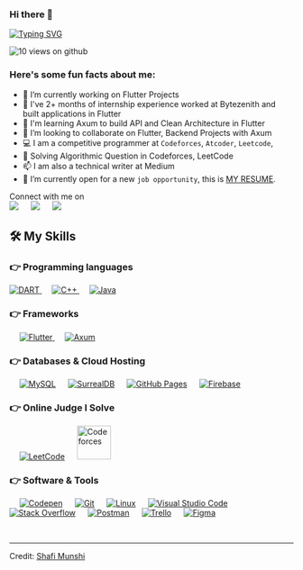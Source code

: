 


### Hi there 👋

[![Typing SVG](https://readme-typing-svg.herokuapp.com?font=Architects+Daughter&color=7AF79A&size=30&lines=Hey!+It's+Shafi!;I'm+a+Flutter+Developer...;I'm+also+Rust+Backend+Engineer)](https://git.io/typing-svg)

<img src="https://komarev.com/ghpvc/?username=ShafiMunshi&label=Views&color=brightgreen&style=flat-square" alt="10 views on github" />

<h3> Here's some fun facts about me: </h3>

- 🔭 I’m currently working on Flutter Projects
- 🌱 I've 2+ months of internship experience worked at Bytezenith and built applications in Flutter
- 🤔 I'm learning Axum to build API and Clean Architecture in Flutter
- 👯 I’m looking to collaborate on Flutter, Backend Projects with Axum
- :computer: I am a competitive programmer at `Codeforces`, `Atcoder`, `Leetcode`,
- 💬 Solving Algorithmic Question in Codeforces, LeetCode
- 📫 I am also a technical writer at Medium
- :thinking: I’m currently open for a new `job opportunity`, this is [MY RESUME](http://lnkiy.in/ShafiMunshi).


<p>Connect with me on
<br>	
<a target="_blank" href="https://www.linkedin.com/in/shafi-munshi/"><img src="https://img.shields.io/badge/-LinkedIn-0077B5?style=for-the-badge&logo=Linkedin&logoColor=white"></img></a>
&emsp;
<a target="_blank" href="mailto:shafimunshi111@gmail.com"
><img src="https://img.shields.io/badge/-Gmail-D14836?style=for-the-badge&logo=Gmail&logoColor=white"></img></a>
&emsp;
<a target="_blank" href="https://facebook.com/Mr.Shafi.Munshi"><img src="https://img.shields.io/badge/-FB-1DA1F2?style=for-the-badge&logo=Facebook&logoColor=white"></img></a>
<!-- &emsp;
<a target="_blank" href="https://medium.com/@ahmedbilal575"><img src="https://img.shields.io/badge/Medium-12100E?style=for-the-badge&logo=medium&logoColor=white"></img></a>
 -->

<br>
</p>



## 🛠️ My Skills

### 👉 Programming languages

<p align="left"> 
  

  <a href="https://dart.dev/">
    <img alt="DART" src="https://img.shields.io/badge/Dart-0175C2?style=for-the-badge&logo=dart&logoColor=white"/>
  </a>
&emsp;
<a href="https://c++.org/">
    <img alt="C++" src="https://img.shields.io/badge/C++-black?style=for-the-badge&logo=java&logoColor=white"/>
  </a>
  &emsp;
<a href="https://www.java.com/en/">
    <img alt="Java" src="https://img.shields.io/badge/Rust-red?style=for-the-badge&logo=java&logoColor=white"/>
  </a>

   

</p>

### 👉 Frameworks
<p align="left"> 
&emsp;
  <a href="https://flutter.dev/" target="_blank"> 
     <img alt="Flutter" src="https://img.shields.io/badge/Flutter-02569B?style=for-the-badge&logo=flutter&logoColor=white">
   </a>
  &emsp; 
  
 
  <a href="https://axum-learn.org/" target="_blank">
    <img alt="Axum" src="https://img.shields.io/badge/Axum-F7931E?style=for-the-badge&logo=scikit-learn&logoColor=white">
  </a> 
 


 
</p>

### 👉 Databases & Cloud Hosting
<p align="left">
  &emsp;
    <a href="https://www.mysql.com/"><img alt="MySQL" src="https://img.shields.io/badge/MySQL-00000F?style=for-the-badge&logo=mysql&logoColor=white"></a>
  &emsp;
    <a href="https://www.sqlite.org/"><img alt="SurrealDB" src ="https://img.shields.io/badge/SurrealDB-07405E?style=for-the-badge&logo=sqlite&logoColor=white"/></a>
  &emsp;
    <a href="https://www.github.com"><img alt="GitHub Pages" src="https://img.shields.io/badge/GitHub-100000?style=for-the-badge&logo=github&logoColor=white"></a>
  &emsp;
<a href="https://firebase.google.com/"><img alt="Firebase" src ="https://img.shields.io/badge/firebase-ffca28?style=for-the-badge&logo=firebase&logoColor=black"></a>
 </p>

 ### 👉 Online Judge I Solve
 
<p align="left">
  &emsp;
  <a href="https://leetcode.com/shafi.munshi/"><img src="https://img.icons8.com/external-tal-revivo-shadow-tal-revivo/50/000000/external-level-up-your-coding-skills-and-quickly-land-a-job-logo-shadow-tal-revivo.png" alt="LeetCode"/></a>
  &emsp;
   	<a href="https://codeforces.com/profile/shafi_munshi"><img src="https://play-lh.googleusercontent.com/zaldniLc2XTBhNlCDR4hcD5bcRYHZ56_lO0yA2Qu-cADShy1_HDWrICSvv0EPTX79WY" alt="Codeforces" width = 60px/></a>
 </p>

 ### 👉 Software & Tools
 
<p>
  &emsp;
    <a href="#"><img alt="Codepen" src="https://img.shields.io/badge/Codepen-000000?style=for-the-badge&logo=codepen&logoColor=white"></a>
  &emsp;
    <a href="#"><img alt="Git" src="https://img.shields.io/badge/Git-F05032?style=for-the-badge&logo=git&logoColor=white"></a>
  &emsp;
    <a href="#"><img alt="Linux" src="https://img.shields.io/badge/Linux-FCC624?style=for-the-badge&logo=linux&logoColor=black"></a>
  &emsp;
    <a href="#"><img alt="Visual Studio Code" src="https://img.shields.io/badge/Visual_Studio_Code-0078D4?style=for-the-badge&logo=visual%20studio%20code&logoColor=white"></a>
&emsp;
    <a href="#"><img alt="Stack Overflow" src="https://img.shields.io/badge/manjaro-35BF5C?style=for-the-badge&logo=manjaro&logoColor=white"></a>
     &emsp;
    <a href="#"><img alt="Postman" src="https://img.shields.io/badge/Postman-FF6C37?style=for-the-badge&logo=Postman&logoColor=white"></a>
    &emsp;
    <a href="#"><img alt="Trello" src="https://img.shields.io/badge/Trello-0052CC?style=for-the-badge&logo=trello&logoColor=white"></a>
    &emsp;
     <a href="#"><img alt="Figma" src="https://img.shields.io/badge/Figma-F24E1E?style=for-the-badge&logo=figma&logoColor=white"></a>
    &emsp;
    
</p>


<br/>

------
Credit: [Shafi Munshi](https://github.com/ShafiMunshi)

